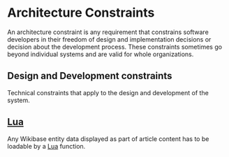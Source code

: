 # Architecture Constraints

An architecture constraint is any requirement that constrains software developers in their freedom of design and implementation decisions or decision about the development process. These constraints sometimes go beyond individual systems and are valid for whole organizations.

## Design and Development constraints

Technical constraints that apply to the design and development of the system.

## [Lua](./12-Glossary.md#Lua)

Any Wikibase entity data displayed as part of article content has to be loadable by a [Lua](./12-Glossary.md#Lua) function.
